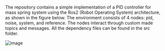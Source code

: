 The repository contains a simple implementation of a PID controller for mass spring system using the Ros2 (Robot Operating System) architecture, as shown in the figure below. The environment consists of 4 nodes: pid, noise, system, and reference. The nodes interact through custom made topics and messages. All the dependency files can be found in the src folder. 

![image](https://github.com/khushant2001/Ros_control/assets/70731991/380c3ddc-806a-4484-b450-a44b1f6a6911)
